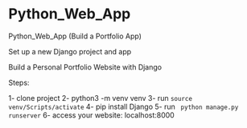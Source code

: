 # Python_Web_App
Python_Web_App  (Build a Portfolio App)

Set up a new Django project and app

Build a Personal Portfolio Website with Django


Steps:

1- clone project
2- python3 -m venv venv
3- run ` source venv/Scripts/activate `
4- pip install Django
5- run `  python manage.py runserver `
6- access your website: localhost:8000